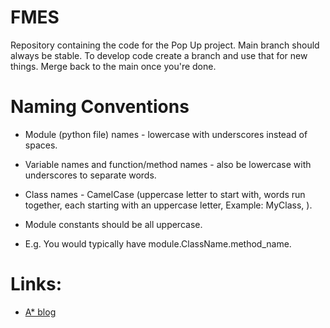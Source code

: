 # FMES
Repository containing the code for the Pop Up project.
Main branch should always be stable. To develop code create a branch and use that for new things. Merge back to the main once you're done.

# Naming Conventions

- Module (python file) names - lowercase with underscores instead of spaces.

- Variable names and function/method names - also be lowercase with underscores to separate words.

- Class names - CamelCase (uppercase letter to start with, words run together, each starting with an uppercase letter, Example: MyClass, ).

- Module constants should be all uppercase.

- E.g. You would typically have module.ClassName.method_name.

# Links:

- [A* blog](https://medium.com/@nicholas.w.swift/easy-a-star-pathfinding-7e6689c7f7b2?fbclid=IwAR1yU5D-pOt6TapRS3qd17hRuXMqSgyrA2ky2fcojyHB-BqCdL_rwK2_paI)
